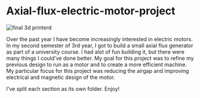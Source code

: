 # Axial-flux-electric-motor-project

![final 3d printerd](https://github.com/user-attachments/assets/55846419-a8b6-457b-be80-7e71b974730b)

Over the past year I have become increasingly interested
in electric motors. In my second semester of 3rd year, I got to build a small axial flux generator as part of a university course. I had alot of fun building it, but there were many things I could've done better. My goal for this project was to refine my previous design to run as a motor and to create a more efficient machine. My particular focus for this project was reducing the airgap and improving electrical and magnetic design of the motor.

I've split each section as its own folder. Enjoy!
